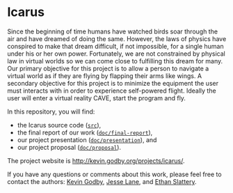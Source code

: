 Icarus
======

Since the beginning of time humans have watched birds soar through the air and have dreamed of doing the same. However, the laws of physics have conspired to make that dream difficult, if not impossible, for a single human under his or her own power. Fortunately, we are not constrained by physical law in virtual worlds so we can come close to fulfilling this dream for many. Our primary objective for this project is to allow a person to navigate a virtual world as if they are flying by flapping their arms like wings. A secondary objective for this project is to minimize the equipment the user must interacts with in order to experience self-powered flight. Ideally the user will enter a virtual reality CAVE, start the program and fly.

In this repository, you will find:

 * the Icarus source code ([`src`](src)),
 * the final report of our work ([`doc/final-report`](doc/final-report)),
 * our project presentation ([`doc/presentation`](doc/presentation)), and
 * our project proposal ([`doc/proposal`](doc/proposal)).

The project website is <http://kevin.godby.org/projects/icarus/>.

If you have any questions or comments about this work, please feel free to contact the authors: [Kevin Godby](mailto:kevin@godby.org), [Jesse Lane](mailto:jesse.a.lane@gmail.com), and [Ethan Slattery](mailto:ejslattery@gmail.com).


